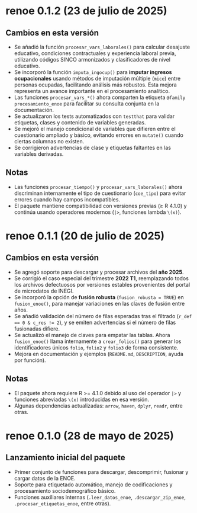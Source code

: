 # renoe 0.1.2 (23 de julio de 2025)

## Cambios en esta versión

- Se añadió la función `procesar_vars_laborales()` para calcular desajuste educativo, condiciones contractuales y experiencia laboral previa, utilizando códigos SINCO armonizados y clasificadores de nivel educativo.
- Se incorporó la función `imputa_ingocup()` para **imputar ingresos ocupacionales** usando métodos de imputación múltiple (`mice`) entre personas ocupadas, facilitando análisis más robustos. Esta mejora representa un avance importante en el procesamiento analítico.
- Las funciones `procesar_vars_*()` ahora comparten la etiqueta `@family procesamiento_enoe` para facilitar su consulta conjunta en la documentación.
- Se actualizaron los tests automatizados con `testthat` para validar etiquetas, clases y contenido de variables generadas.
- Se mejoró el manejo condicional de variables que difieren entre el cuestionario ampliado y básico, evitando errores en `mutate()` cuando ciertas columnas no existen.
- Se corrigieron advertencias de clase y etiquetas faltantes en las variables derivadas.

## Notas

- Las funciones `procesar_tiempo()` y `procesar_vars_laborales()` ahora discriminan internamente el tipo de cuestionario (`coe_tipo`) para evitar errores cuando hay campos incompatibles.
- El paquete mantiene compatibilidad con versiones previas (≥ R 4.1.0) y continúa usando operadores modernos (`|>`, funciones lambda `\(x)`).


# renoe 0.1.1 (20 de julio de 2025)

## Cambios en esta versión

- Se agregó soporte para descargar y procesar archivos del **año 2025**.
- Se corrigió el caso especial del trimestre **2022 T1**, reemplazando todos los archivos defectuosos por versiones estables provenientes del portal de microdatos de INEGI.
- Se incorporó la opción de **fusión robusta** (`fusion_robusta = TRUE`) en `fusion_enoe()`, para manejar variaciones en las claves de fusión entre años.
- Se añadió validación del número de filas esperadas tras el filtrado (`r_def == 0 & c_res != 2`), y se emiten advertencias si el número de filas fusionadas difiere.
- Se actualizó el manejo de claves para empatar las tablas. Ahora `fusion_enoe()` llama internamente a `crear_folios()` para generar los identificadores únicos `folio`, `folio2` y `folio3` de forma consistente.
- Mejora en documentación y ejemplos (`README.md`, `DESCRIPTION`, ayuda por función).

## Notas

- El paquete ahora requiere R >= 4.1.0 debido al uso del operador `|>` y funciones abreviadas `\(x)` introducidas en esa versión.
- Algunas dependencias actualizadas: `arrow`, `haven`, `dplyr`, `readr`, entre otras.


# renoe 0.1.0 (28 de mayo de 2025)

## Lanzamiento inicial del paquete

- Primer conjunto de funciones para descargar, descomprimir, fusionar y cargar datos de la ENOE.
- Soporte para etiquetado automático, manejo de codificaciones y procesamiento sociodemográfico básico.
- Funciones auxiliares internas (`.leer_datos_enoe`, `.descargar_zip_enoe`, `.procesar_etiquetas_enoe`, entre otras).
